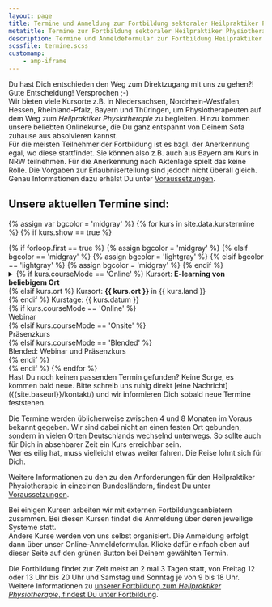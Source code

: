 ```yaml
---
layout: page
title: Termine und Anmeldung zur Fortbildung sektoraler Heilpraktiker Physiotherapie
metatitle: Termine zur Fortbildung sektoraler Heilpraktiker Physiotherapie
description: Termine und Anmeldeformular zur Fortbildung Heilpraktiker für Physiotherapie
scssfile: termine.scss
customamp:
    - amp-iframe
---
```

Du hast Dich entschieden den Weg zum Direktzugang mit uns zu gehen?!  
Gute Entscheidung! Versprochen ;-)  
Wir bieten viele Kursorte z.B. in Niedersachsen, Nordrhein-Westfalen, Hessen, Rheinland-Pfalz, Bayern und Thüringen, um Physiotherapeuten auf dem Weg zum <em>Heilpraktiker Physiotherapie</em> zu begleiten. Hinzu kommen unsere beliebten Onlinekurse, die Du ganz entspannt von Deinem Sofa zuhause aus absolvieren kannst.  
Für die meisten Teilnehmer der Fortbildung ist es bzgl. der Anerkennung egal, wo diese stattfindet. Sie können also z.B. auch aus Bayern am Kurs in NRW teilnehmen. Für die Anerkennung nach Aktenlage spielt das keine Rolle.  Die Vorgaben zur Erlaubniserteilung sind jedoch nicht überall gleich. Genau Informationen dazu erhälst Du unter <a href="{{site.baseurl}}/voraussetzungen-und-anerkennung/">Voraussetzungen</a>.


## Unsere aktuellen Termine sind:

<script type="application/ld+json">
    {
      "@context": "http://schema.org",
      "@type": "ItemList",
      "itemListElement": [
      {% assign firstEntry = true -%}
        {% for kurs in site.data.kurstermine -%}
          {% if kurs.show == true -%}
            {% if forloop.first == false and firstEntry == false -%}
              {{","}}
            {% endif -%}
            {% assign firstEntry = false -%}
            {% include eventmetadata.json event=kurs position=forloop.index %}
          {% endif -%}
        {% endfor -%}
      ]
    }
</script>
{% assign var bgcolor = 'midgray' %}
{% for kurs in site.data.kurstermine %}
{% if kurs.show == true %}
<div id="{{ kurs.kursnummer }}" markdown="0" class="kurstermincontainer">
   {% if forloop.first == true %}
        {% assign bgcolor = 'midgray' %}
    {% elsif bgcolor == 'midgray' %}
        {% assign bgcolor = 'lightgray' %}
    {% elsif bgcolor == 'lightgray' %}
        {% assign bgcolor = 'midgray' %}
  {% endif %}
   <div class="kursbackground {{ bgcolor }}"></div>
  <div class="kurstermincontent">
  <details>
    <summary>
   {% if kurs.courseMode == 'Online' %}
   <span>Kursort: <b>E-learning von beliebigem Ort</b></span> <br/>
   {% elsif kurs.ort %}
   <span>Kursort: <b>{{ kurs.ort }}</b> in {{ kurs.land }}</span> <br/>
   {% endif %}
    <span>Kurstage: {{ kurs.datum }}</span> <br/>
    {% if kurs.courseMode == 'Online' %}
          <div class="iselearning">Webinar</div>
        {% elsif kurs.courseMode == 'Onsite' %}
          <div class="ispresence">Präsenzkurs</div>
        {% elsif kurs.courseMode == 'Blended' %}
          <div class="ishybrid">Blended: Webinar und Präsenzkurs</div>
        {% endif %}
        </summary>
            {% if kurs.ablauf %}
    <span><small>Ablauf: {{ kurs.ablauf }}</small></span> <br/>
    {% endif %} 
    <span>Veranstalter: {{ kurs.veranstalter }}</span> <br/>
    {% if kurs.abgesagt == true %}
      <div class="abgesagt">Kurs wurde abgesagt</div>
    {% else %}
        {% if kurs.fruehbucher  and kurs.fruehbucher != empty%}
          <span>Frühbucherpreis: {{ kurs.fruehbucher }}€ bis {{ kurs.fruehbucherdatum }} (begrenzte Plätze)</span> <br/>
        {% endif %}
        {% if kurs.preislink  and kurs.preislink != empty%}
          <span>Preis: Infos auf <a target="_blank" href="{{ kurs.preislink }}" class="box-link">Seite des Veranstalters</a></span> <br/>
        {% elsif kurs.preis %}
          <span>Preis: {{ kurs.preis }}€</span> <br/>
        {% endif %}
        <a target="_blank" href="{{ kurs.enrollmentLink }}" class="anmelde_link  box-link">Hier klicken zur Anmeldung</a>
       
        {% if kurs.warteliste == true %}
          <div class="warteliste">Warteliste</div>
        {% endif %}
    {% endif %}
   </details>
   
    
   </div>
</div>
{% endif %}
{% endfor %}
<div class="clearfix"></div>
Hast Du noch keinen passenden Termin gefunden? Keine Sorge, es kommen bald neue.
Bitte schreib uns ruhig direkt [eine Nachricht]({{site.baseurl}}/kontakt/) und wir informieren Dich sobald neue Termine feststehen.

Die Termine werden üblicherweise zwischen 4 und 8 Monaten im Voraus bekannt gegeben.
Wir sind dabei nicht an einen festen Ort gebunden, sondern in vielen Orten Deutschlands wechselnd unterwegs. So sollte auch für Dich in absehbarer Zeit ein Kurs erreichbar sein.  
Wer es eilig hat, muss vielleicht etwas weiter fahren. Die Reise lohnt sich für Dich.

Weitere Informationen zu den zu den Anforderungen für den Heilpraktiker Physiotherapie in einzelnen Bundesländern, findest Du unter [Voraussetzungen]({{site.baseurl}}/voraussetzungen-und-anerkennung/).

Bei einigen Kursen arbeiten wir mit externen Fortbildungsanbietern zusammen. Bei diesen Kursen findet die Anmeldung über deren jeweilige Systeme statt.  
Andere Kurse werden von uns selbst organisiert. Die Anmeldung erfolgt dann über unser Online-Anmeldeformular. Klicke dafür einfach oben auf dieser Seite auf den grünen Button bei Deinem gewählten Termin.  

Die Fortbildung findet zur Zeit meist an 2 mal 3 Tagen statt, von Freitag 12 oder 13 Uhr bis 20 Uhr und Samstag und Sonntag je von 9 bis 18 Uhr.
Weitere Informationen zu [unserer Fortbildung zum <em>Heilpraktiker Physiotherapie</em>, findest Du unter Fortbildung]({{site.baseurl}}/fortbildung-zum-heilpraktiker-physiotherapie/).

